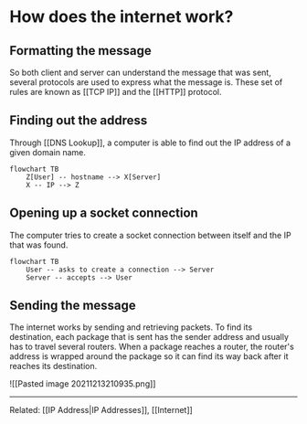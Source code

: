 # How does the internet work?
## Formatting the message
So both client and server can understand the message that was sent, several protocols are used to express what the message is. These set of rules are known as [[TCP IP]] and the [[HTTP]] protocol.

## Finding out the address
Through [[DNS Lookup]], a computer is able to find out the IP address of a given domain name.

```mermaid
flowchart TB
	Z[User] -- hostname --> X[Server]
	X -- IP --> Z
```

## Opening up a socket connection
The computer tries to create a socket connection between itself and the IP that was found.

```mermaid
flowchart TB
	User -- asks to create a connection --> Server
	Server -- accepts --> User
```

## Sending the message

The internet works by sending and retrieving packets. To find its destination, each package that is sent has the sender address and usually has to travel several routers. When a package reaches a router, the router's address is wrapped around the package so it can find its way back after it reaches its destination.

![[Pasted image 20211213210935.png]]

---

Related: [[IP Address|IP Addresses]], [[Internet]]